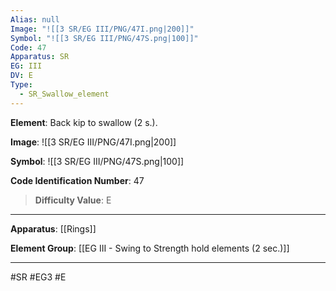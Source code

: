 ```yaml
---
Alias: null
Image: "![[3 SR/EG III/PNG/47I.png|200]]"
Symbol: "![[3 SR/EG III/PNG/47S.png|100]]"
Code: 47
Apparatus: SR
EG: III
DV: E
Type:
  - SR_Swallow_element
---
```

**Element**: Back kip to swallow (2 s.).

**Image**:
![[3 SR/EG III/PNG/47I.png|200]]

**Symbol**:
![[3 SR/EG III/PNG/47S.png|100]]

**Code Identification Number**: 47

>**Difficulty Value**: E

___
**Apparatus**: [[Rings]]

**Element Group**: [[EG III - Swing to Strength hold elements (2 sec.)]]
___
#SR #EG3 #E
